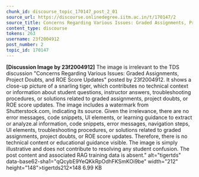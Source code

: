 ```yaml
---
chunk_id: discourse_topic_170147_post_2_01
source_url: https://discourse.onlinedegree.iitm.ac.in/t/170147/2
source_title: Concerns Regarding Various Issues: Graded Assignments, Project Doubts, and ROE Score Updates
content_type: discourse
tokens: 263
username: 23f2004912
post_number: 2
topic_id: 170147
---
```


**[Discussion Image by 23f2004912]** The image is irrelevant to the TDS discussion "Concerns Regarding Various Issues: Graded Assignments, Project Doubts, and ROE Score Updates" posted by 23f2004912. It shows a close-up picture of a snarling tiger, which contributes no technical context or information about student questions, instructor answers, troubleshooting procedures, or solutions related to graded assignments, project doubts, or ROE score updates. The image includes a watermark from Shutterstock.com, indicating its source. Given the irrelevance, there are no error messages, code snippets, UI elements, or learning guidance to extract or analyze.al information, code snippets, error messages, navigation steps, UI elements, troubleshooting procedures, or solutions related to graded assignments, project doubts, or ROE score updates. Therefore, there is no technical content or educational guidance visible. The image is simply illustrative and does not contribute to resolving any student confusion. The post content and associated RAG training data is absent." alt="tigertds" data-base62-sha1="qQcybE9YeQKkRpOdhFKSmKOi9be" width="212" height="148">tigertds212×148 6.99 KB

